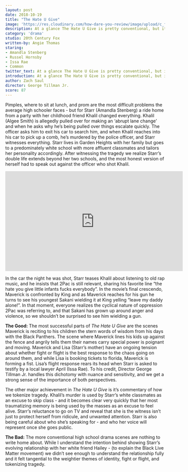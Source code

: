 ```yaml
---
layout: post
date: 2018-10-19
title: "The Hate U Give"
image: 'https://res.cloudinary.com/how-dare-you-review/image/upload/c_fill,h_399,w_760/v1529788824/hate-u-give.jpg'
description: At a glance The Hate U Give is pretty conventional, but it’s poignant moments take you by surprise.   
category: 'drama'
studio: 20th Century Fox
written-by: Angie Thomas
staring:
- Amandla Stenberg 
- Russel Hornsby
- Issa Rae
- Common 
twitter_text: At a glance The Hate U Give is pretty conventional, but it’s poignant moments take you by surprise.   
introduction: At a glance The Hate U Give is pretty conventional, but it’s poignant moments take you by surprise.   
author: Zach Saul
director: George Tillman Jr.
score: 87 
---
```


Pimples, where to sit at lunch, and prom are the most difficult problems the average high schooler faces - but for Starr (Amandla Stenberg) a ride home from a party with her childhood friend Khalil changed everything. Khalil (Algee Smith) is allegedly pulled over for making an ‘abrupt lane change’ and when he asks why he’s being pulled over things escalate quickly. The officer asks him to exit his car to search him, and when Khalil reaches into his car to pick up a comb, he’s murdered by the police officer, and Starr witnesses everything. Starr lives in Garden Heights with her family but goes to a predominately white school with more affluent classmates and tailors her personality accordingly. After witnessing the tragedy we realize Starr’s double life extends beyond her two schools, and the most honest version of herself had to speak out against the officer who shot Khalil.

<iframe width="560" height="315" src="https://www.youtube.com/embed/QCEf557fNYg" frameborder="0" allow="autoplay; encrypted-media" allowfullscreen></iframe>

In the car the night he was shot, Starr teases Khalil about listening to old rap music, and he insists that 2Pac is still relevant, sharing his favorite line “the hate you give little infants fucks everybody”. In the movie’s final crescendo, Maverick is confronted by King and as Maverick reaches for his gun he turns to see his youngest Sakani wielding it at King yelling “leave my daddy alone!”. In that moment, everyone realizes the cyclical nature of oppression 2Pac was referring to, and that Sakani has grown up around anger and violence, so we shouldn’t be surprised to see him wielding a gun. 

**The Good:** The most successful parts of *The Hate U Give* are the scenes Maverick is reciting to his children the stern words of wisdom from his days with the Black Panthers. The scene where Maverick lines his kids up against the fence and angrily tells them their names carry special power is poignant and moving. Maverick and Lisa (Starr’s mother) have an ongoing tension about whether fight or flight is the best response to the chaos going on around them, and while Lisa is booking tickets to florida, Maverick is forming a fist. Lisa’s flight response rears its head when Starr is asked to testify by a local lawyer April (Issa Rae). To his credit, Director George Tillman Jr. handles this dichotomy with nuance and sensitivity, and we get a strong sense of the importance of both perspectives. 

The other major achievement in *The Hate U Give* is it’s commentary of how we tokenize tragedy. Khalil’s murder is used by Starr’s white classmates as an excuse to skip class - and it becomes clear very quickly that her most traumatizing memory is being used by the masses as an excuse to feel alive. Starr’s reluctance to go on TV and reveal that she is the witness isn’t just to protect herself from ridicule, and unwanted attention. Starr is also being careful about who she’s speaking for - and who her voice will represent once she goes public.  

**The Bad:** The more conventional high school drama scenes are nothing to write home about. While I understand the intention behind showing Starr’s evolving relationship with her white friend Hailey - (to explain the Black Live Matter movement) we didn’t see enough to understand the relationship fully and it felt tangential to the weightier themes of identity, fight or flight, and tokenizing tragedy.  